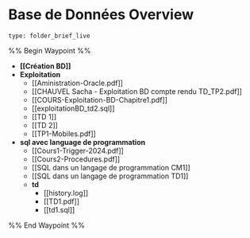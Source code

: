 # Base de Données Overview
 
```ccard
type: folder_brief_live
```
 
%% Begin Waypoint %%
- **[[Création BD]]**
- **Exploitation**
	- [[Aministration-Oracle.pdf]]
	- [[CHAUVEL Sacha - Exploitation BD compte rendu TD_TP2.pdf]]
	- [[COURS-Exploitation-BD-Chapitre1.pdf]]
	- [[exploitationBD_td2.sql]]
	- [[TD 1]]
	- [[TD 2]]
	- [[TP1-Mobiles.pdf]]
- **sql avec language de programmation**
	- [[Cours1-Trigger-2024.pdf]]
	- [[Cours2-Procedures.pdf]]
	- [[SQL dans un langage de programmation CM1]]
	- [[SQL dans un langage de programmation TD1]]
	- **td**
		- [[history.log]]
		- [[TD1.pdf]]
		- [[td1.sql]]

%% End Waypoint %%